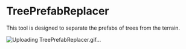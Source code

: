 # TreePrefabReplacer
 This tool is designed to separate the prefabs of trees from the terrain.
 
![Uploading TreePrefabReplacer.gif…]()
